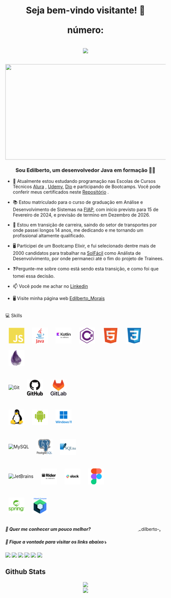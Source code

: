 <h1 align="center"<p>
Seja bem-vindo visitante! 👋
<br>
<p align="center">número:</p>
<p align="center"><img align="center"src="https://profile-counter.glitch.me/MariPadilha/count.svg"/></p>
</h1>

<div align="center">
<img src="https://gifs.eco.br/wp-content/uploads/2022/09/gifs-de-tecnologia-6.gif" align="center" height="300" width="600" />
</div>  
  
### <div align="center">Sou Edilberto, um desenvolvedor Java em formação 👨‍💻 </div>  

- 🔭 Atualmente estou estudando programação nas Escolas de Cursos Técnicos  [Alura](https://github.com/alura-cursos) , [Udemy](https://www.udemy.com/), [Dio](https://www.dio.me/) e participando de Bootcamps. Você pode conferir meus certificados neste [Repositório](https://github.com/EdilbertoMorais/EdilbertoMorais) .

- 📚 Estou matriculado para o curso de graduação em Análise e Desenvolvimento de Sistemas na [FIAP](https://www.fiap.com.br/), com início previsto para 15 de Fevereiro de 2024, e previsão de termino em Dezembro de 2026.
  
- 🚚 Estou em transição de carreira, saindo do setor de transportes por onde passei longos 14 anos, me dedicando e me tornando um profissional altamente qualificado.

- 🖥️ Participei de um Bootcamp Elixir, e fui selecionado dentre mais de 2000 candidatos para trabalhar na [SolFácil](https://landing.solfacil.com.br/) como Análista de Desenvolvimento, por onde permaneci até o fim do projeto de Trainees.
  
- ❓Pergunte-me sobre como está sendo esta transição, e como foi que tomei essa decisão.  

- 📫 Você pode me achar no  [Linkedin](https://www.linkedin.com/in/edilbertocmorais/)

- 🖥️ Visite minha página web  [Edilberto_Morais](http://edilbertomorais.github.io/homepage/)

##
💻 Skills
<div style="display: inline_block">
  <img align="center" alt="Javascript" style="margin: 10px;" height="50" width="50" src="https://raw.githubusercontent.com/devicons/devicon/master/icons/javascript/javascript-plain.svg">
  <img align="center" alt="Java" style="margin: 10px;" height="50" width="50" src="https://raw.githubusercontent.com/devicons/devicon/master/icons/java/java-original-wordmark.svg">
  <img align="center" alt="Kotlin" style="margin: 10px;" height="50" width="50" src="https://github.com/devicons/devicon/blob/master/icons/kotlin/kotlin-original-wordmark.svg">
  <img align="center" alt="CSharp" style="margin: 10px;" height="50" width="50" src="https://github.com/devicons/devicon/blob/master/icons/csharp/csharp-line.svg">
  <img align="center" alt="HTML" style="margin: 10px;" height="50" width="50" src="https://raw.githubusercontent.com/devicons/devicon/master/icons/html5/html5-original.svg">
  <img align="center" alt="CSS" style="margin: 10px;" height="50" width="50" src="https://raw.githubusercontent.com/devicons/devicon/master/icons/css3/css3-original.svg">
  <img align="center" alt="ELIXIR" style="margin: 10px;" height="50" width="50" src="https://github.com/devicons/devicon/blob/master/icons/elixir/elixir-original.svg">
</div>

###
<div style="display: inline_block">
  <img align="center" alt="Git" style="margin: 10px;" height="50" width="50" src="https://profilinator.rishav.dev/skills-assets/git-scm-icon.svg">
  <img align="center" alt="GitHub" style="margin: 10px;" height="50" width="50" src="https://github.com/devicons/devicon/blob/master/icons/github/github-original-wordmark.svg">
  <img align="center" alt="GitLab" style="margin: 10px;" height="50" width="50" src="https://github.com/devicons/devicon/blob/master/icons/gitlab/gitlab-original-wordmark.svg">
</div>

###
<div style="display: inline_block">
  <img align="center" alt="Linux" style="margin: 10px;" height="50" width="50" src="https://github.com/devicons/devicon/blob/master/icons/linux/linux-original.svg">
  <img align="center" alt="Android" style="margin: 10px;" height="50" width="50" src="https://github.com/devicons/devicon/blob/master/icons/android/android-original-wordmark.svg">
  <img align="center" alt="Windows" style="margin: 10px;" height="50" width="50" src="https://github.com/devicons/devicon/blob/master/icons/windows11/windows11-original-wordmark.svg">
</div>

###
<div style="display: inline_block">
  <img align="center" alt="MySQL" style="margin: 10px;" height="50" width="50" src="https://profilinator.rishav.dev/skills-assets/mysql-original-wordmark.svg">
  <img align="center" alt="PostgreSQL" style="margin: 10px;" height="50" width="50" src="https://github.com/devicons/devicon/blob/master/icons/postgresql/postgresql-original-wordmark.svg">
  <img align="center" alt="SQLite" style="margin: 10px;" height="50" width="50" src="https://github.com/devicons/devicon/blob/master/icons/sqlite/sqlite-original-wordmark.svg">
</div>

###
<div style="display: inline_block">
  <img align="center" alt="JetBrains" style="margin: 10px;" height="50" width="50" src="https://resources.jetbrains.com/storage/products/company/brand/logos/jb_beam.svg?_ga=2.147663863.1582775840.1697227137-499510733.1689370823&_gl=1*m5718d*_ga*NDk5NTEwN73LjE2ODkzNzA4MjM.*_ga_9J976DJZ68*MTY5NzIyNzEzNy4zMy4xLjE2OTcyMjcxNzMuMjQuMC4w">
  <img align="center" alt="Rider" style="margin: 10px;" height="50" width="50" src="https://github.com/devicons/devicon/blob/master/icons/rider/rider-original-wordmark.svg">
  <img align="center" alt="Slack" style="margin: 10px;" height="50" width="50" src="https://github.com/devicons/devicon/blob/master/icons/slack/slack-original-wordmark.svg">
  <img align="center" alt="Figma" style="margin: 10px;" height="50" width="50" src="https://github.com/devicons/devicon/blob/master/icons/figma/figma-original.svg">
</div>

###
<div style="display: inline_block">
  <img align="center" alt="Spring" style="margin: 10px;" height="50" width="50" src="https://github.com/devicons/devicon/blob/master/icons/spring/spring-original-wordmark.svg">
  <img align="center" alt="JetpackCompose" style="margin: 10px;" height="50" width="50" src="https://github.com/devicons/devicon/blob/master/icons/jetpackcompose/jetpackcompose-original-wordmark.svg">
</div>


##
<div>
  <img align="right" alt="Edilberto-pic" height="150" style="border-radius:50px;" src="https://docmanagement.com.br/wp-content/uploads/2021/01/1-7.jpg">
</div>

  ## 
  ##### 👥 Quer me conhecer um pouco melhor?
  ##### 👀 Fique a vontade para visitar os links abaixo⤵️

<a href="https://www.linkedin.com/in/edilbertocmorais/" target="_blank"><img src="https://img.shields.io/badge/-LinkedIn-%230077B5?style=for-the-badge&logo=linkedin&logoColor=white" target="_blank"></a> 
<a href="https://wa.me/5511981488561" target="_blank"><img src="https://img.shields.io/badge/WhatsApp-25D366?style=for-the-badge&logo=whatsapp&logoColor=white" target="_blank"></a>
<a href = "https://t.me/Edilberto_Morais"><img src="https://img.shields.io/badge/Telegram-2CA5E0?style=for-the-badge&logo=telegram&logoColor=white&logo=discord&logoColor=white" target="_blank"></a>
<a href="https://discord.gg/edilbertocmorais#5753" target="_blank"><img src="https://img.shields.io/badge/Discord-7289DA?style=for-the-badge&logo=discord&logoColor=white" target="_blank"></a> 
<a href = "mailto:edilbertocmorais@gmail.com"><img src="https://img.shields.io/badge/Gmail-D14836?style=for-the-badge&logo=gmail&logoColor=white" target="_blank"></a>
<a href = "https://exercism.org/profiles/EdilbertoMorais"><img src="https://img.shields.io/badge/Exercism-800080?style=for-the-badge&logo=exercism&logoColor=white" target="_blank"></a>
##
</div>

## Github Stats  
<div align="center"><img src="https://github-readme-stats.vercel.app/api?username=EdilbertoMorais&show_icons=true&count_private=true&hide_border=true" align="center" /></div>

<div align="center">
<img src="https://komarev.com/ghpvc/?username=EdilbertoMorais&&style=flat-square" align="center" />
</div>
